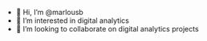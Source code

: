 - 👋 Hi, I’m @marlousb
- 👀 I’m interested in digital analytics
- 💞️ I’m looking to collaborate on digital analytics projects

<!---
marlousb/marlousb is a ✨ special ✨ repository because its `README.md` (this file) appears on your GitHub profile.
You can click the Preview link to take a look at your changes.
--->

